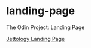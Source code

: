 # landing-page
The Odin Project: Landing Page

[Jettology Landing Page](file:///home/bisain/Documents/Programming/TOP/landing-page/index.html)
